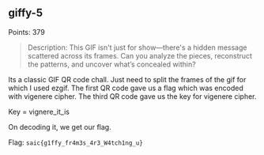 ## giffy-5

Points: 379

> Description: This GIF isn't just for show—there's a hidden message scattered across its frames. Can you analyze the pieces, reconstruct the patterns, and uncover what’s concealed within?

Its a classic GIF QR code chall. Just need to split the frames of the gif for which I used ezgif. The first QR code gave us a flag which was encoded with vigenere cipher. The third QR code gave us the key for vigenere cipher. 

Key = vignere_it_is

On decoding it, we get our flag.

Flag: `saic{g1ffy_fr4m3s_4r3_W4tch1ng_u}`
